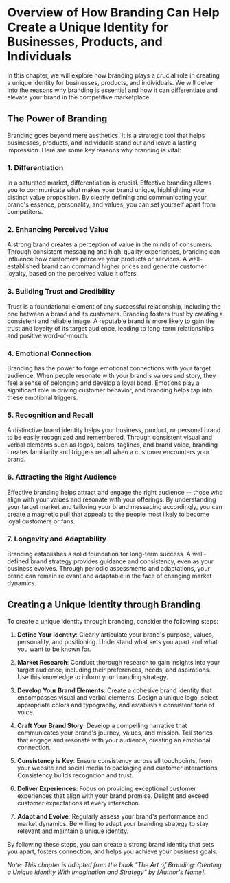Overview of How Branding Can Help Create a Unique Identity for Businesses, Products, and Individuals
===============================================================================================================

In this chapter, we will explore how branding plays a crucial role in creating a unique identity for businesses, products, and individuals. We will delve into the reasons why branding is essential and how it can differentiate and elevate your brand in the competitive marketplace.

The Power of Branding
---------------------

Branding goes beyond mere aesthetics. It is a strategic tool that helps businesses, products, and individuals stand out and leave a lasting impression. Here are some key reasons why branding is vital:

### 1. Differentiation

In a saturated market, differentiation is crucial. Effective branding allows you to communicate what makes your brand unique, highlighting your distinct value proposition. By clearly defining and communicating your brand's essence, personality, and values, you can set yourself apart from competitors.

### 2. Enhancing Perceived Value

A strong brand creates a perception of value in the minds of consumers. Through consistent messaging and high-quality experiences, branding can influence how customers perceive your products or services. A well-established brand can command higher prices and generate customer loyalty, based on the perceived value it offers.

### 3. Building Trust and Credibility

Trust is a foundational element of any successful relationship, including the one between a brand and its customers. Branding fosters trust by creating a consistent and reliable image. A reputable brand is more likely to gain the trust and loyalty of its target audience, leading to long-term relationships and positive word-of-mouth.

### 4. Emotional Connection

Branding has the power to forge emotional connections with your target audience. When people resonate with your brand's values and story, they feel a sense of belonging and develop a loyal bond. Emotions play a significant role in driving customer behavior, and branding helps tap into these emotional triggers.

### 5. Recognition and Recall

A distinctive brand identity helps your business, product, or personal brand to be easily recognized and remembered. Through consistent visual and verbal elements such as logos, colors, taglines, and brand voice, branding creates familiarity and triggers recall when a customer encounters your brand.

### 6. Attracting the Right Audience

Effective branding helps attract and engage the right audience -- those who align with your values and resonate with your offerings. By understanding your target market and tailoring your brand messaging accordingly, you can create a magnetic pull that appeals to the people most likely to become loyal customers or fans.

### 7. Longevity and Adaptability

Branding establishes a solid foundation for long-term success. A well-defined brand strategy provides guidance and consistency, even as your business evolves. Through periodic assessments and adaptations, your brand can remain relevant and adaptable in the face of changing market dynamics.

Creating a Unique Identity through Branding
-------------------------------------------

To create a unique identity through branding, consider the following steps:

1. **Define Your Identity**: Clearly articulate your brand's purpose, values, personality, and positioning. Understand what sets you apart and what you want to be known for.

2. **Market Research**: Conduct thorough research to gain insights into your target audience, including their preferences, needs, and aspirations. Use this knowledge to inform your branding strategy.

3. **Develop Your Brand Elements**: Create a cohesive brand identity that encompasses visual and verbal elements. Design a unique logo, select appropriate colors and typography, and establish a consistent tone of voice.

4. **Craft Your Brand Story**: Develop a compelling narrative that communicates your brand's journey, values, and mission. Tell stories that engage and resonate with your audience, creating an emotional connection.

5. **Consistency is Key**: Ensure consistency across all touchpoints, from your website and social media to packaging and customer interactions. Consistency builds recognition and trust.

6. **Deliver Experiences**: Focus on providing exceptional customer experiences that align with your brand promise. Delight and exceed customer expectations at every interaction.

7. **Adapt and Evolve**: Regularly assess your brand's performance and market dynamics. Be willing to adapt your branding strategy to stay relevant and maintain a unique identity.

By following these steps, you can create a strong brand identity that sets you apart, fosters connection, and helps you achieve your business goals.

*Note: This chapter is adapted from the book "The Art of Branding: Creating a Unique Identity With Imagination and Strategy" by \[Author's Name\].*
